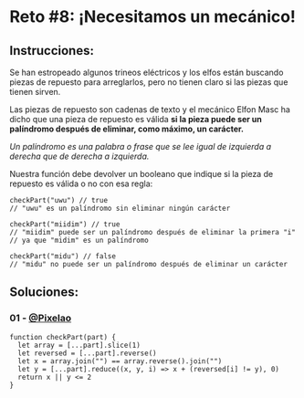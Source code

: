 # Reto #8: ¡Necesitamos un mecánico!

## Instrucciones:

Se han estropeado algunos trineos eléctricos y los elfos están buscando piezas de repuesto para arreglarlos, pero no tienen claro si las piezas que tienen sirven.

Las piezas de repuesto son cadenas de texto y el mecánico Elfon Masc ha dicho que una pieza de repuesto es válida **si la pieza puede ser un palíndromo después de eliminar, como máximo, un carácter.**

_Un palíndromo es una palabra o frase que se lee igual de izquierda a derecha que de derecha a izquierda._

Nuestra función debe devolver un booleano que indique si la pieza de repuesto es válida o no con esa regla:

```JS
checkPart("uwu") // true
// "uwu" es un palíndromo sin eliminar ningún carácter

checkPart("miidim") // true
// "miidim" puede ser un palíndromo después de eliminar la primera "i"
// ya que "midim" es un palíndromo

checkPart("midu") // false
// "midu" no puede ser un palíndromo después de eliminar un carácter
```

## Soluciones:

### 01 - [@Pixelao](https://github.com/Pixelao/)

```JS
function checkPart(part) {
  let array = [...part].slice(1)
  let reversed = [...part].reverse()
  let x = array.join("") == array.reverse().join("")
  let y = [...part].reduce((x, y, i) => x + (reversed[i] != y), 0)
  return x || y <= 2
}
```
